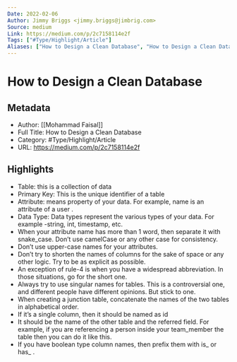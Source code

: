 ```yaml
---
Date: 2022-02-06
Author: Jimmy Briggs <jimmy.briggs@jimbrig.com>
Source: medium
Link: https://medium.com/p/2c7158114e2f
Tags: ["#Type/Highlight/Article"]
Aliases: ["How to Design a Clean Database", "How to Design a Clean Database"]
---
```

# How to Design a Clean Database

## Metadata
- Author: [[Mohammad Faisal]]
- Full Title: How to Design a Clean Database
- Category: #Type/Highlight/Article
- URL: https://medium.com/p/2c7158114e2f

## Highlights
- Table: this is a collection of data
- Primary Key: This is the unique identifier of a table
- Attribute: means property of your data. For example, name is an attribute of a user .
- Data Type: Data types represent the various types of your data. For example -string, int, timestamp, etc.
- When your attribute name has more than 1 word, then separate it with snake_case. Don’t use camelCase or any other case for consistency.
- Don’t use upper-case names for your attributes.
- Don’t try to shorten the names of columns for the sake of space or any other logic. Try to be as explicit as possible.
- An exception of rule-4 is when you have a widespread abbreviation. In those situations, go for the short one.
- Always try to use singular names for tables. This is a controversial one, and different people have different opinions. But stick to one.
- When creating a junction table, concatenate the names of the two tables in alphabetical order.
- If it’s a single column, then it should be named as id
- It should be the name of the other table and the referred field. For example, if you are referencing a person inside your team_member the table then you can do it like this.
- If you have boolean type column names, then prefix them with is_ or has_ .
